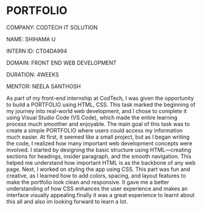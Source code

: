 # PORTFOLIO
COMPANY: CODTECH IT SOLUTION

NAME: SHIHAMA U

INTERN ID: CT04DA994

DOMAIN: FRONT END WEB DEVELOPMENT

DURATION: 4WEEKS

MENTOR: NEELA SANTHOSH

As part of my front-end internship at CodTech, I was given the opportunity to build a PORTFOLIO using HTML, CSS. This task marked the beginning of my journey into real-world web development, and I chose to complete it using Visual Studio Code (VS Code), which made the entire learning process much smoother and enjoyable.
The main goal of this task was to create a simple PORTFOLIO where users could access my information much easier. At first, it seemed like a small project, but as I began writing the code, I realized how many important web development concepts were involved. I started by designing the basic structure using HTML—creating sections for headings, insider paragraph, and the smooth navigation. This helped me understand how important HTML is as the backbone of any web page.
Next, I worked on styling the app using CSS. This part was fun and creative, as I learned how to add colors, spacing, and layout features to make the portfolio look clean and responsive. It gave me a better understanding of how CSS enhances the user experience and makes an interface visually appealing.finally it was a great experience to learnt about this all and also im looking forward to learn a lot.
